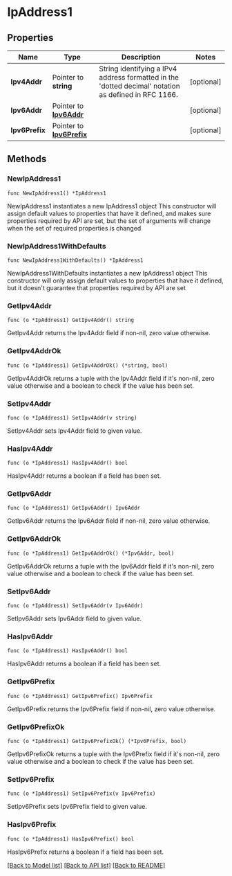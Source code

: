 # IpAddress1

## Properties

Name | Type | Description | Notes
------------ | ------------- | ------------- | -------------
**Ipv4Addr** | Pointer to **string** | String identifying a IPv4 address formatted in the &#39;dotted decimal&#39; notation as defined in RFC 1166.  | [optional] 
**Ipv6Addr** | Pointer to [**Ipv6Addr**](Ipv6Addr.md) |  | [optional] 
**Ipv6Prefix** | Pointer to [**Ipv6Prefix**](Ipv6Prefix.md) |  | [optional] 

## Methods

### NewIpAddress1

`func NewIpAddress1() *IpAddress1`

NewIpAddress1 instantiates a new IpAddress1 object
This constructor will assign default values to properties that have it defined,
and makes sure properties required by API are set, but the set of arguments
will change when the set of required properties is changed

### NewIpAddress1WithDefaults

`func NewIpAddress1WithDefaults() *IpAddress1`

NewIpAddress1WithDefaults instantiates a new IpAddress1 object
This constructor will only assign default values to properties that have it defined,
but it doesn't guarantee that properties required by API are set

### GetIpv4Addr

`func (o *IpAddress1) GetIpv4Addr() string`

GetIpv4Addr returns the Ipv4Addr field if non-nil, zero value otherwise.

### GetIpv4AddrOk

`func (o *IpAddress1) GetIpv4AddrOk() (*string, bool)`

GetIpv4AddrOk returns a tuple with the Ipv4Addr field if it's non-nil, zero value otherwise
and a boolean to check if the value has been set.

### SetIpv4Addr

`func (o *IpAddress1) SetIpv4Addr(v string)`

SetIpv4Addr sets Ipv4Addr field to given value.

### HasIpv4Addr

`func (o *IpAddress1) HasIpv4Addr() bool`

HasIpv4Addr returns a boolean if a field has been set.

### GetIpv6Addr

`func (o *IpAddress1) GetIpv6Addr() Ipv6Addr`

GetIpv6Addr returns the Ipv6Addr field if non-nil, zero value otherwise.

### GetIpv6AddrOk

`func (o *IpAddress1) GetIpv6AddrOk() (*Ipv6Addr, bool)`

GetIpv6AddrOk returns a tuple with the Ipv6Addr field if it's non-nil, zero value otherwise
and a boolean to check if the value has been set.

### SetIpv6Addr

`func (o *IpAddress1) SetIpv6Addr(v Ipv6Addr)`

SetIpv6Addr sets Ipv6Addr field to given value.

### HasIpv6Addr

`func (o *IpAddress1) HasIpv6Addr() bool`

HasIpv6Addr returns a boolean if a field has been set.

### GetIpv6Prefix

`func (o *IpAddress1) GetIpv6Prefix() Ipv6Prefix`

GetIpv6Prefix returns the Ipv6Prefix field if non-nil, zero value otherwise.

### GetIpv6PrefixOk

`func (o *IpAddress1) GetIpv6PrefixOk() (*Ipv6Prefix, bool)`

GetIpv6PrefixOk returns a tuple with the Ipv6Prefix field if it's non-nil, zero value otherwise
and a boolean to check if the value has been set.

### SetIpv6Prefix

`func (o *IpAddress1) SetIpv6Prefix(v Ipv6Prefix)`

SetIpv6Prefix sets Ipv6Prefix field to given value.

### HasIpv6Prefix

`func (o *IpAddress1) HasIpv6Prefix() bool`

HasIpv6Prefix returns a boolean if a field has been set.


[[Back to Model list]](../README.md#documentation-for-models) [[Back to API list]](../README.md#documentation-for-api-endpoints) [[Back to README]](../README.md)


